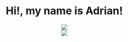 
<h1 align="center">Hi!, my name is Adrian!
</h1>



<div align="center">
  <img src="https://github-readme-stats.vercel.app/api/top-langs/?username=adrianvincent17&theme=vue-dark&show_icons=true&hide_border=true&layout=compact"> <br>
  <img src="https://github.com/user-attachments/assets/0c7d2df4-a78f-4dd1-8d13-0b13ca2766ae">
</div>
